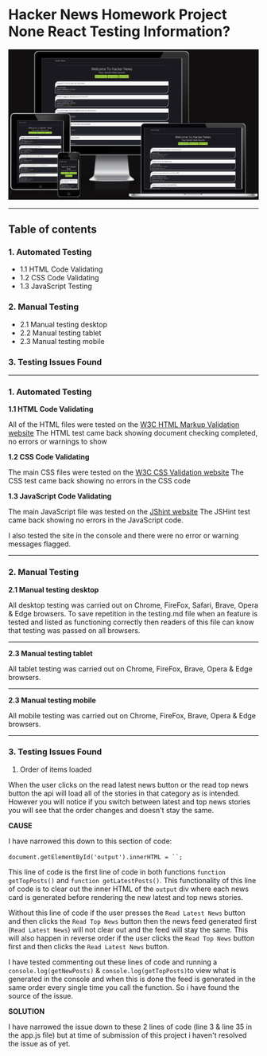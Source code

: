 # **Hacker News Homework Project None React Testing Information?**

![Homepage displayed on multiple devices](./assets/images/am-i-responsive.png)

<hr>

## **Table of contents** ##

### **1. Automated Testing** ###

* 1.1 HTML Code Validating 
* 1.2 CSS Code Validating
* 1.3 JavaScript Testing

### **2. Manual Testing** ###

* 2.1 Manual testing desktop
* 2.2 Manual testing tablet
* 2.3 Manual testing mobile

### **3. Testing Issues Found** ###

<hr>

### **1. Automated Testing** ###

**1.1 HTML Code Validating**

All of the HTML files were tested on the [W3C HTML Markup Validation website](https://validator.w3.org/)
The HTML test came back showing document checking completed, no errors or warnings to show

**1.2 CSS Code Validating**

The main CSS files were tested on the [W3C CSS  Validation website](https://jigsaw.w3.org/css-validator/) 
The CSS test came back showing no errors in the CSS code

**1.3 JavaScript Code Validating**

The main JavaScript file was tested on the [JShint website](https://jshint.com/)
The JSHint test came back showing no errors in the JavaScript code.

I also tested the site in the console and there were no error or warning messages flagged. 
<hr>

### **2. Manual Testing** ###

**2.1 Manual testing desktop**

All desktop testing was carried out on Chrome, FireFox, Safari, Brave, Opera & Edge browsers. To save repetition in the testing.md file when an feature is tested and listed as functioning correctly then readers of this file can know that testing was passed on all browsers. 

<hr>

**2.3 Manual testing tablet**

All tablet testing was carried out on Chrome, FireFox, Brave, Opera & Edge browsers.

<hr>

**2.3 Manual testing mobile**

All mobile testing was carried out on Chrome, FireFox, Brave, Opera & Edge browsers.

<hr>

### **3. Testing Issues Found** ###

1. Order of items loaded<br/>
  
  When the user clicks on the read latest news button or the read top news button the api will load all of the stories in that category as is intended. However you will notice if you switch between latest and top news stories you will see that the order changes and doesn't stay the same. 

  **CAUSE**

  I have narrowed this down to this section of code: 

  `document.getElementById('output').innerHTML = ``;`

  This line of code is the first line of code in both functions `function getTopPosts()` and `function getLatestPosts()`. This functionality of this line of code is to clear out the inner HTML of the `output` div where each news card is generated before rendering the new latest and top news stories.
    
  Without this line of code if the user presses the `Read Latest News` button and then clicks the `Read Top News` button then the news feed generated first (`Read Latest News`) will not clear out and the feed will stay the same. This will also happen in reverse order if the user clicks the `Read Top News` button first and then clicks the `Read Latest News` button.

  I have tested commenting out these lines of code and running a `console.log(getNewPosts)` & `console.log(getTopPosts)`to view what is generated in the console and when this is done the feed is generated in the same order every single time you call the function. So i have found the source of the issue. 

  **SOLUTION**

  I have narrowed the issue down to these 2 lines of code (line 3 & line 35 in the app.js file) but at time of submission of this project i haven't resolved the issue as of yet. 